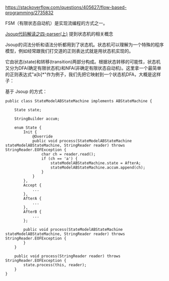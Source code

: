
https://stackoverflow.com/questions/405627/flow-based-programming/2735832

FSM（有限状态自动机）是实现流编程的方式之一。


[Jsoup代码解读之四-parser(上)](https://github.com/code4craft/jsoup-learning/blob/master/blogs/jsoup4.md) 提到状态机的相关概念

Jsoup的词法分析和语法分析都用到了状态机。状态机可以理解为一个特殊的程序模型，例如经常跟我们打交道的正则表达式就是用状态机实现的。

它由状态(state)和转移(transition)两部分构成。根据状态转移的可能性，状态机又分为DFA(确定有限状态机)和NFA(非确定有限状态自动机)。这里拿一个最简单的正则表达式"a[b]*"作为例子，我们先把它映射到一个状态机DFA，大概是这样子：

基于 Jsoup 的方式：

```
public class StateModelABStateMachine implements ABStateMachine {

    State state;

    StringBuilder accum;

    enum State {
        Init {
            @Override
            public void process(StateModelABStateMachine stateModelABStateMachine, StringReader reader) throws StringReader.EOFException {
                char ch = reader.read();
                if (ch == 'a') {
                    stateModelABStateMachine.state = AfterA;
                    stateModelABStateMachine.accum.append(ch);
                }
            }
        },
        Accept {
            ...
        },
        AfterA {
            ...
        },
        AfterB {
            ...
        };

        public void process(StateModelABStateMachine stateModelABStateMachine, StringReader reader) throws StringReader.EOFException {
        }
    }

    public void process(StringReader reader) throws StringReader.EOFException {
        state.process(this, reader);
    }
}
```
